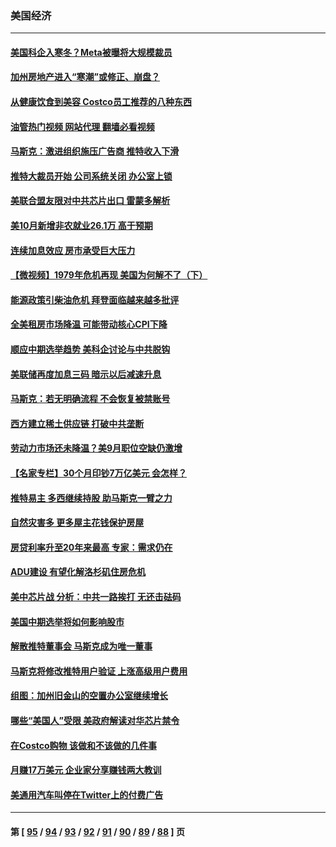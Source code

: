 ### 美国经济
---
#### [美国科企入寒冬？Meta被曝将大规模裁员](../../pages/ncid1078158/n13860702.md?11071245) 
#### [加州房地产进入“寒潮”或修正、崩盘？](../../pages/ncid1078158/n13860681.md?11071245) 
#### [从健康饮食到美容 Costco员工推荐的八种东西](../../pages/ncid1078158/n13860209.md?11071245) 
#### [油管热门视频 网站代理 翻墙必看视频](http://150.230.27.170:81/youtube.html?11071245)
#### [马斯克：激进组织施压广告商 推特收入下滑](../../pages/ncid1078158/n13859705.md?11071245) 
#### [推特大裁员开始 公司系统关闭 办公室上锁](../../pages/ncid1078158/n13859659.md?11071245) 
#### [美联合盟友限对中共芯片出口 雷蒙多解析](../../pages/ncid1078158/n13859663.md?11071245) 
#### [美10月新增非农就业26.1万 高于预期](../../pages/ncid1078158/n13859610.md?11071245) 
#### [连续加息效应 房市承受巨大压力](../../pages/ncid1078158/n13859163.md?11071245) 
#### [【微视频】1979年危机再现 美国为何解不了（下）](../../pages/ncid1078158/n13858870.md?11071245) 
#### [能源政策引柴油危机 拜登面临越来越多批评](../../pages/ncid1078158/n13858261.md?11071245) 
#### [全美租房市场降温 可能带动核心CPI下降](../../pages/ncid1078158/n13858257.md?11071245) 
#### [顺应中期选举趋势 美科企讨论与中共脱钩](../../pages/ncid1078158/n13858233.md?11071245) 
#### [美联储再度加息三码 暗示以后减速升息](../../pages/ncid1078158/n13858133.md?11071245) 
#### [马斯克：若无明确流程 不会恢复被禁账号](../../pages/ncid1078158/n13858103.md?11071245) 
#### [西方建立稀土供应链 打破中共垄断](../../pages/ncid1078158/n13857670.md?11071245) 
#### [劳动力市场还未降温？美9月职位空缺仍激增](../../pages/ncid1078158/n13857385.md?11071245) 
#### [【名家专栏】30个月印钞7万亿美元 会怎样？](../../pages/ncid1078158/n13857173.md?11071245) 
#### [推特易主 多西继续持股 助马斯克一臂之力](../../pages/ncid1078158/n13857318.md?11071245) 
#### [自然灾害多 更多屋主花钱保护房屋](../../pages/ncid1078158/n13857280.md?11071245) 
#### [房贷利率升至20年来最高 专家：需求仍在](../../pages/ncid1078158/n13857277.md?11071245) 
#### [ADU建设 有望化解洛杉矶住房危机](../../pages/ncid1078158/n13856938.md?11071245) 
#### [美中芯片战 分析：中共一路挨打 无还击砝码](../../pages/ncid1078158/n13856640.md?11071245) 
#### [美国中期选举将如何影响股市](../../pages/ncid1078158/n13856652.md?11071245) 
#### [解散推特董事会 马斯克成为唯一董事](../../pages/ncid1078158/n13856604.md?11071245) 
#### [马斯克将修改推特用户验证 上涨高级用户费用](../../pages/ncid1078158/n13856548.md?11071245) 
#### [组图：加州旧金山的空置办公室继续增长](../../pages/ncid1078158/n13856414.md?11071245) 
#### [哪些“美国人”受限 美政府解读对华芯片禁令](../../pages/ncid1078158/n13855991.md?11071245) 
#### [在Costco购物 该做和不该做的几件事](../../pages/ncid1078158/n13827941.md?11071245) 
#### [月赚17万美元 企业家分享赚钱两大教训](../../pages/ncid1078158/n13846299.md?11071245) 
#### [美通用汽车叫停在Twitter上的付费广告](../../pages/ncid1078158/n13855522.md?11071245) 

---
#### 第 [ [95](./95.md?11071245) / [94](./94.md?11071245) / [93](./93.md?11071245) / [92](./92.md?11071245) / [91](./91.md?11071245) / [90](./90.md?11071245) / [89](./89.md?11071245) / [88](./88.md?11071245) ] 页
